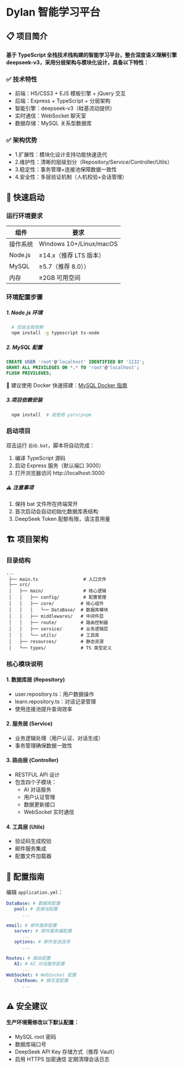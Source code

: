 # Dylan 智能学习平台

## 📋 项目简介
#### 基于 TypeScript 全栈技术栈构建的智能学习平台，整合深度语义理解引擎 deepseek-v3，采用分层架构与模块化设计，具备以下特性：

### ✅ 技术特性

* 前端：H5/CSS3 + EJS 模板引擎 + jQuery 交互
* 后端：Express + TypeScript + 分层架构
* 智能引擎：deepseek-v3（硅基流动提供）
* 实时通信：WebSocket 聊天室
* 数据存储：MySQL 关系型数据库

### ✅ 架构优势

* 1.扩展性：模块化设计支持功能快速迭代
* 2.维护性：清晰的层级划分（Repository/Service/Controller/Utils）
* 3.稳定性：事务管理+连接池保障数据一致性
* 4.安全性：多层验证机制（人机校验+会话管理）

## 🚀 快速启动
### 运行环境要求

| 组件      | 要求                       |
|---------|--------------------------| 
| 操作系统    | 	Windows 10+/Linux/macOS |
| Node.js | ≥14.x（推荐 LTS 版本）         |
| MySQL   | ≥5.7（推荐 8.0））            |
| 内存      | ≥2GB 可用空间                |

### 环境配置步骤
##### 1. Node.js 环境
```bash
  # 安装全局依赖
  npm install -g typescript ts-node
```

##### 2. MySQL 配置
```sql
CREATE USER 'root'@'localhost' IDENTIFIED BY '1132';
GRANT ALL PRIVILEGES ON *.* TO 'root'@'localhost';
FLUSH PRIVILEGES;
```
📌 建议使用 Docker 快速搭建：[MySQL Docker 指南](https://hub.docker.com/_/mysql)

##### 3.项目依赖安装
```bash
  npm install  # 或使用 yarn/pnpm
```

### 启动项目
双击运行 `启动.bat`，脚本将自动完成：
   1. 编译 TypeScript 源码
   2. 启动 Express 服务（默认端口 3000）
   3. 打开浏览器访问 http://localhost:3000
##### ⚠️ 注意事项
1. 保持 bat 文件所在终端常开
2. 首次启动会自动初始化数据库表结构
3. DeepSeek Token 配额有限，请注意用量

## 🏗️ 项目架构
### 目录结构
```aiignore
...
 ├── main.ts                 # 入口文件
 ├── src/
 │   ├── main/               # 核心逻辑
 │   │   ├── config/         # 配置管理
 │   │   ├── core/          # 核心组件
 │   │   │   └── DataBase/  # 数据库模块
 │   │   ├── middlewares/   # 中间件层
 │   │   ├── route/         # 路由控制器
 │   │   ├── service/       # 业务逻辑层
 │   │   └── utils/         # 工具库
 │   ├── resources/         # 静态资源
 │   └── types/             # TS 类型定义
```

### 核心模块说明
#### 1. 数据库层 (Repository)
* user.repository.ts：用户数据操作
* learn.repository.ts：对话记录管理
* 使用连接池提升查询效率
#### 2. 服务层 (Service)
* 业务逻辑处理（用户认证、对话生成）
* 事务管理确保数据一致性
#### 3. 路由层 (Controller)
* RESTFUL API 设计
* 包含四个子模块：
  * AI 对话服务
  * 用户认证管理
  * 数据更新接口
  * WebSocket 实时通信
#### 4. 工具层 (Utils)
* 验证码生成校验
* 邮件服务集成
* 配置文件加载器
## 🔧 配置指南
编辑 `application.yml`：
```yaml
DataBase: # 数据库配置
   pool: # 连接池配置
      ...

email: # 邮件服务配置
   server: # 邮件服务器配置
      ...
   options: # 邮件发送选项
      ...

Routes: # 路由配置
   AI: # AI 对话服务配置
      ...
WebSocket: # WebSocket 配置
   ChatRoom: # 聊天室配置
      ...
```

## ⚠️ 安全建议
#### 生产环境需修改以下默认配置：
* MySQL root 密码
* 数据库端口号
* DeepSeek API Key 存储方式（推荐 Vault）
* 启用 HTTPS 加密通信
定期清理会话日志